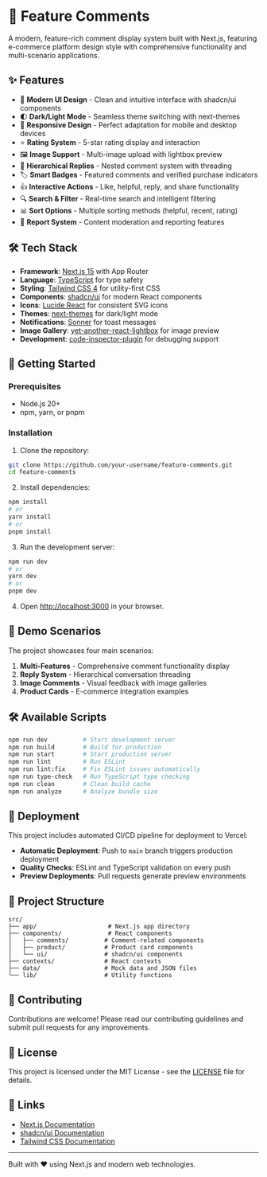 # 💬 Feature Comments

A modern, feature-rich comment display system built with Next.js, featuring e-commerce platform design style with comprehensive functionality and multi-scenario applications.

## ✨ Features

- 🎨 **Modern UI Design** - Clean and intuitive interface with shadcn/ui components
- 🌓 **Dark/Light Mode** - Seamless theme switching with next-themes
- 📱 **Responsive Design** - Perfect adaptation for mobile and desktop devices
- ⭐ **Rating System** - 5-star rating display and interaction
- 🖼️ **Image Support** - Multi-image upload with lightbox preview
- 💬 **Hierarchical Replies** - Nested comment system with threading
- 🏷️ **Smart Badges** - Featured comments and verified purchase indicators
- 👍 **Interactive Actions** - Like, helpful, reply, and share functionality
- 🔍 **Search & Filter** - Real-time search and intelligent filtering
- 📊 **Sort Options** - Multiple sorting methods (helpful, recent, rating)
- 🚩 **Report System** - Content moderation and reporting features

## 🛠️ Tech Stack

- **Framework**: [Next.js 15](https://nextjs.org/) with App Router
- **Language**: [TypeScript](https://www.typescriptlang.org/) for type safety
- **Styling**: [Tailwind CSS 4](https://tailwindcss.com/) for utility-first CSS
- **Components**: [shadcn/ui](https://ui.shadcn.com/) for modern React components
- **Icons**: [Lucide React](https://lucide.dev/) for consistent SVG icons
- **Themes**: [next-themes](https://github.com/pacocoursey/next-themes) for dark/light mode
- **Notifications**: [Sonner](https://sonner.emilkowal.ski/) for toast messages
- **Image Gallery**: [yet-another-react-lightbox](https://yet-another-react-lightbox.com/) for image preview
- **Development**: [code-inspector-plugin](https://github.com/zh-lx/code-inspector) for debugging support

## 🚀 Getting Started

### Prerequisites

- Node.js 20+ 
- npm, yarn, or pnpm

### Installation

1. Clone the repository:
```bash
git clone https://github.com/your-username/feature-comments.git
cd feature-comments
```

2. Install dependencies:
```bash
npm install
# or
yarn install
# or
pnpm install
```

3. Run the development server:
```bash
npm run dev
# or
yarn dev
# or
pnpm dev
```

4. Open [http://localhost:3000](http://localhost:3000) in your browser.

## 📱 Demo Scenarios

The project showcases four main scenarios:

1. **Multi-Features** - Comprehensive comment functionality display
2. **Reply System** - Hierarchical conversation threading  
3. **Image Comments** - Visual feedback with image galleries
4. **Product Cards** - E-commerce integration examples

## 🛠️ Available Scripts

```bash
npm run dev          # Start development server
npm run build        # Build for production
npm run start        # Start production server
npm run lint         # Run ESLint
npm run lint:fix     # Fix ESLint issues automatically
npm run type-check   # Run TypeScript type checking
npm run clean        # Clean build cache
npm run analyze      # Analyze bundle size
```

## 🚀 Deployment

This project includes automated CI/CD pipeline for deployment to Vercel:

- **Automatic Deployment**: Push to `main` branch triggers production deployment
- **Quality Checks**: ESLint and TypeScript validation on every push
- **Preview Deployments**: Pull requests generate preview environments

## 📂 Project Structure

```
src/
├── app/                    # Next.js app directory
├── components/             # React components
│   ├── comments/          # Comment-related components
│   ├── product/           # Product card components
│   └── ui/                # shadcn/ui components
├── contexts/              # React contexts
├── data/                  # Mock data and JSON files
└── lib/                   # Utility functions
```

## 🤝 Contributing

Contributions are welcome! Please read our contributing guidelines and submit pull requests for any improvements.

## 📄 License

This project is licensed under the MIT License - see the [LICENSE](LICENSE) file for details.

## 🔗 Links

- [Next.js Documentation](https://nextjs.org/docs)
- [shadcn/ui Documentation](https://ui.shadcn.com/)
- [Tailwind CSS Documentation](https://tailwindcss.com/docs)

---

Built with ❤️ using Next.js and modern web technologies.
